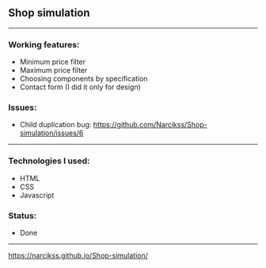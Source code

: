## Shop simulation

---

### Working features:
- Minimum price filter
- Maximum price filter
- Choosing components by specification
- Contact form (I did it only for design)

### Issues:
- Child duplication bug: https://github.com/Narcikss/Shop-simulation/issues/6

---

### Technologies I used:
- HTML
- CSS
- Javascript

### Status:
- Done

---

https://narcikss.github.io/Shop-simulation/
